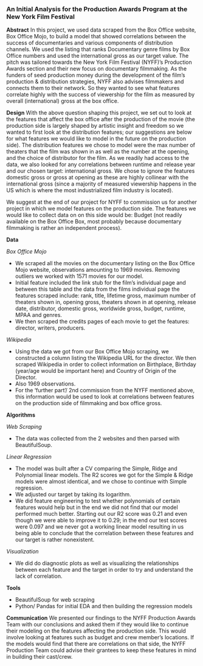 ### An Initial Analysis for the Production Awards Program at the New York Film Festival ###


**Abstract**
In this project, we used data scraped from the Box Office website, Box Office Mojo, to build a model that showed correlations between the success of documentaries and various components of distribution channels. We used the listing that ranks Documentary genre films by Box Office numbers and used the international gross as our target value. The pitch was tailored towards the New York Film Festival (NYFF)’s Production Awards section and their new focus on documentary filmmaking. As the funders of seed production money during the development of the film’s production & distribution strategies, NYFF also advises filmmakers and connects them to their network. So they wanted to see what features correlate highly with the success of viewership for the film as measured by overall (international) gross at the box office. 


**Design**
With the above question shaping this project, we set out to look at the features that affect the box office after the production of the movie (the production side is largely shaped by artistic insight and freedom so we wanted to first look at the distribution features; our suggestions are below for what features we would like to model in the future on the production side). The distribution features we chose to model were the max number of theaters that the film was shown in as well as the number at the opening, and the choice of distributor for the film. As we readily had access to the data, we also looked for any correlations between runtime and release year and our chosen target: international gross. We chose to ignore the features domestic gross or gross at opening as these are highly collinear with the international gross (since a majority of measured viewership happens in the US which is where the most industrialized film industry is located). 

We suggest at the end of our project for NYFF to commission us for another project in which we model features on the production side. The features we would like to collect data on on this side would be: Budget (not readily available on the Box Office Box, most probably because documentary filmmaking is rather an independent process). 


**Data**

*Box Office Mojo* 
- We scraped all the movies on the documentary listing on the Box Office Mojo website, observations amounting to 1969 movies. Removing outliers we worked with 1571 movies for our model. 
- Initial feature included the link stub for the film’s individual page and between this table and the data from the films individual page the features scraped include: rank, title, lifetime gross, maximum number of theaters shown in, opening gross, theaters shown in at opening, release date, distributor, domestic gross, worldwide gross, budget, runtime, MPAA and genres. 
- We then scraped the credits pages of each movie to get the features: director, writers, producers. 

*Wikipedia*
- Using the data we got from our Box Office Mojo scraping, we constructed a column listing the Wikipedia URL for the director. 
We then scraped Wikipedia in order to collect information on Birthplace, Birthday (year/age would be important here) and Country of Origin of the Director. 
- Also 1969 observations.
- For the ‘further part’/ 2nd commission from the NYFF mentioned above, this information would be used to look at correlations between features on the production side of filmmaking and box office gross. 


**Algorithms**

*Web Scraping* 
- The data was collected from the 2 websites and then parsed with BeautifulSoup. 

*Linear Regression* 
- The model was built after a CV comparing the Simple, Ridge and Polynomial linear models. The R2 scores we got for the Simple & Ridge models were almost identical, and we chose to continue with Simple regression. 
- We adjusted our target by taking its logarithm. 
- We did feature engineering to test whether polynomials of certain features would help but in the end we did not find that our model performed much better. Starting out our  R2 score was 0.21 and even though we were able to improve it to 0.29; in the end our test scores were 0.097 and we never got a working linear model resulting in us being able to conclude that the correlation between these features and our target is rather nonexistent.  
 
*Visualization*
- We did do diagnostic plots as well as visualizing the relationships between each feature and the target in order to try and understand the lack of correlation. 


**Tools**
 - BeautifulSoup for web scraping
- Python/ Pandas for initial EDA and then building the regression models  


**Communication**
We presented our findings to the NYFF Production Awards Team with our conclusions and asked them if they would like to continue their modeling on the features affecting the production side. This would involve looking at features such as budget and crew member’s locations. If the models would find that there are correlations on that side, the NYFF Production Team could advise their grantees to keep these features in mind in building their cast/crew. 
